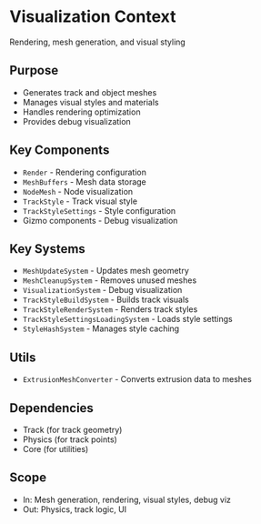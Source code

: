 # Visualization Context

Rendering, mesh generation, and visual styling

## Purpose

- Generates track and object meshes
- Manages visual styles and materials
- Handles rendering optimization
- Provides debug visualization

## Key Components

- `Render` - Rendering configuration
- `MeshBuffers` - Mesh data storage
- `NodeMesh` - Node visualization
- `TrackStyle` - Track visual style
- `TrackStyleSettings` - Style configuration
- Gizmo components - Debug visualization

## Key Systems

- `MeshUpdateSystem` - Updates mesh geometry
- `MeshCleanupSystem` - Removes unused meshes
- `VisualizationSystem` - Debug visualization
- `TrackStyleBuildSystem` - Builds track visuals
- `TrackStyleRenderSystem` - Renders track styles
- `TrackStyleSettingsLoadingSystem` - Loads style settings
- `StyleHashSystem` - Manages style caching

## Utils

- `ExtrusionMeshConverter` - Converts extrusion data to meshes

## Dependencies

- Track (for track geometry)
- Physics (for track points)
- Core (for utilities)

## Scope

- In: Mesh generation, rendering, visual styles, debug viz
- Out: Physics, track logic, UI